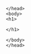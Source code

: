 <!DOCTYPE html>
<html>
  <head>
    <meta charest="UTF-8"> 
    <meta name="description" content= Jafnun Lisa web student of Thomas Edison CTE HS">
    <meta name="keywords" content="Thomas Edison">
    <meta name="author" content="Jafnun Lisa">
    <title> 
       Jafnun lisa Senior studnet at Thomas Edison Hs
    </title>
  
     </head>
     <body>
     <h1>
     
     </h1>

     </body>
     </head>
     
</html>
